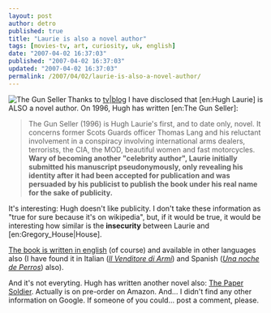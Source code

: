 ```yaml
---
layout: post
author: detro
published: true
title: "Laurie is also a novel author"
tags: [movies-tv, art, curiosity, uk, english]
date: "2007-04-02 16:37:03"
published: "2007-04-02 16:37:03"
updated: "2007-04-02 16:37:03"
permalink: /2007/04/02/laurie-is-also-a-novel-author/
---
```


<img src="http://upload.wikimedia.org/wikipedia/en/5/55/Laurie-the_gun_seller-1-.jpg" alt="The Gun Seller" align="left"/>
Thanks to <a href="http://www.tvblog.it/post/4882/hugh-laurie-lo-scrittore">tv|blog</a> I have disclosed that [en:Hugh Laurie] is ALSO a novel author. On 1996, Hugh has written [en:The Gun Seller]:

<blockquote>The Gun Seller (1996) is Hugh Laurie's first, and to date only, novel. It concerns former Scots Guards officer Thomas Lang and his reluctant involvement in a conspiracy involving international arms dealers, terrorists, the CIA, the MOD, beautiful women and fast motorcycles. <strong>Wary of becoming another "celebrity author", Laurie initially submitted his manuscript pseudonymously, only revealing his identity after it had been accepted for publication and was persuaded by his publicist to publish the book under his real name for the sake of publicity.</strong></blockquote>

It's interesting: Hugh doesn't like publicity. I don't take these information as "true for sure because it's on wikipedia", but, if it would be true, it would be interesting how similar is the <strong>insecurity</strong> between Laurie and [en:Gregory_House|House].

<a href="http://www.amazon.com/Gun-Seller-Hugh-Laurie/dp/067102082X/ref=pd_bxgy_b_img_b/104-9464392-0475911?ie=UTF8&qid=1175525104&sr=1-10">The book is written in english</a> (of course) and available in other languages also (I have found it in Italian (<em><a href="http://www.marsilioeditori.it/schedalibro.htm?codice7=3179248">Il Venditore di Armi</a></em>) and Spanish (<em><a href="http://www.amazon.com/Una-Noche-Perros-Hugh-Laurie/dp/8408069039/ref=sr_1_21/104-9464392-0475911?ie=UTF8&s=books&qid=1175525104&sr=1-21">Una noche de Perros</a></em>) also).

And it's not everyting. Hugh has written another novel also: <a href="http://www.amazon.com/Paper-Soldier-Hugh-Laurie/dp/0718143906/ref=sr_1_10/104-9464392-0475911?ie=UTF8&s=books&qid=1175525104&sr=1-10">The Paper Soldier</a>. Actually is on pre-order on Amazon. And... I didn't find any other information on Google.
If someone of you could... post a comment, please.
